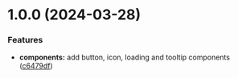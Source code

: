 # 1.0.0 (2024-03-28)

### Features

- **components:** add button, icon, loading and tooltip components ([c6479df](https://github.com/light-tower-team/ui/commit/c6479dfc5b12d6bdfa4592e789f29f4212ff7eed))
